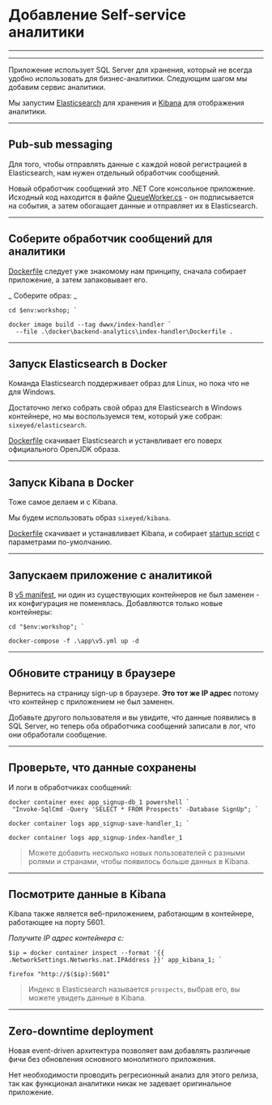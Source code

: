﻿# Добавление  Self-service аналитики

---

<section data-background-image="https://github.com/akamenev/docker-windows-workshop/blob/master/slides/img/backend/Slide3.PNG?raw=true">

---

Приложение использует SQL Server для хранения, который не всегда удобно использовать для бизнес-аналитики. Следующим шагом мы добавим сервис аналитики.

Мы запустим [Elasticsearch](https://www.elastic.co/products/elasticsearch) для хранения и [Kibana](https://www.elastic.co/products/kibana) для отображения аналитики. 

---

## Pub-sub messaging

Для того, чтобы отправлять данные с каждой новой регистрацией в Elasticsearch, нам нужен отдельный обработчик сообщений. 

Новый обработчик сообщений это .NET Core консольное приложение. Исходный код находится в файле [QueueWorker.cs](https://github.com/akamenev/docker-windows-workshop/blob/master/src/SignUp.MessageHandlers.IndexProspect/Workers/QueueWorker.cs) - он подписывается на события, а затем обогащает данные и отправляет их в Elasticsearch.

---

## Соберите обработчик сообщений для аналитики


[Dockerfile](https://github.com/akamenev/docker-windows-workshop/blob/master/docker/backend-analytics/index-handler/Dockerfile) следует уже знакомому нам принципу, сначала собирает приложение, а затем запаковывает его.


_ Соберите образ: _


```
cd $env:workshop; `

docker image build --tag dwwx/index-handler `
  --file .\docker\backend-analytics\index-handler\Dockerfile .
```

---

## Запуск Elasticsearch в Docker

Команда Elasticsearch поддерживает образ для Linux, но пока что не для Windows. 

Достаточно легко собрать свой образ для Elasticsearch в Windows контейнере, но мы воспользуемся тем, который уже собран: `sixeyed/elasticsearch`.

[Dockerfile](https://github.com/sixeyed/dockerfiles-windows/blob/master/elasticsearch/nanoserver/sac2016/Dockerfile) скачивает Elasticsearch и устанвливает его поверх официального OpenJDK образа.

---

## Запуск Kibana в Docker

Тоже самое делаем и с Kibana.

Мы будем использовать образ `sixeyed/kibana`. 

[Dockerfile](https://github.com/sixeyed/dockerfiles-windows/blob/master/kibana/windowsservercore/ltsc2016/Dockerfile) скачивает и устанавливает Kibana, и собирает [startup script](https://github.com/sixeyed/dockerfiles-windows/blob/master/kibana/windowsservercore/ltsc2016/init.ps1) с параметрами по-умолчанию.

---

## Запускаем приложение с аналитикой

В [v5 manifest](https://github.com/akamenev/docker-windows-workshop/blob/master/app/v5.yml), ни один из существующих контейнеров не был заменен - их конфигурация не поменялась. Добавляются только новые контейнеры:

```
cd "$env:workshop"; `

docker-compose -f .\app\v5.yml up -d
```

---

## Обновите страницу в браузере

Вернитесь на страницу sign-up в браузере. **Это тот же IP адрес** потому что контейнер с приложением не был заменен. 

Добавьте другого пользователя и вы увидите, что данные появились в SQL Server, но теперь оба обработчика сообщений записали в лог, что они обработали сообщение.

---

## Проверьте, что данные сохранены

И логи в обработчиках сообщений:

 ```
docker container exec app_signup-db_1 powershell `
  "Invoke-SqlCmd -Query 'SELECT * FROM Prospects' -Database SignUp"; `

docker container logs app_signup-save-handler_1; `

docker container logs app_signup-index-handler_1
```

> Можете добавить несколько новых пользователей с разными ролями и странами, чтобы появилось больше данных в Kibana.

---

## Посмотрите данные в Kibana

Kibana также является веб-приложением, работающим в контейнере, работающее на порту 5601.

_Получите IP адрес контейнера с:_

```
$ip = docker container inspect --format '{{ .NetworkSettings.Networks.nat.IPAddress }}' app_kibana_1; `

firefox "http://$($ip):5601"
```

> Индекс в Elasticsearch называется `prospects`, выбрав его, вы можете увидеть данные в Kibana. 

---

## Zero-downtime deployment

Новая event-driven архитектура позволяет вам добавлять различные фичи без обновления основного монолитного приложения.

Нет необходимости проводить регресионный анализ для этого релиза, так как функционал аналитики никак не задевает оригинальное приложение.
